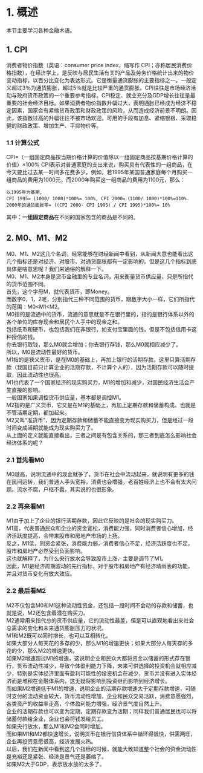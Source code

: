 # 1. 概述
本节主要学习各种金融术语。

## 1. CPI
消费者物价指数（英语：consumer price index，缩写作 CPI；亦称居民消费价格指数），在经济学上，是反映与居民生活有关的产品及劳务价格统计出来的物价变动指标，以百分比变化为表达形式。它是衡量通货膨胀的主要指标之一。一般定义超过3％为通货膨胀，超过5％就是比较严重的通货膨胀。CPI往往是市场经济活动与政府货币政策的一个重要参考指标。CPI稳定、就业充分及GDP增长往往是最重要的社会经济目标。如果消费者物价指数升幅过大，表明通胀已经成为经济不稳定因素，国家会有紧缩货币政策和财政政策的风险，从而造成经济前景不明朗。因此，该指数过高的升幅往往不被市场欢迎。可用的手段有加息、紧缩银根、采取稳健的财政政策、增加生产、平抑物价等。  

### 1.1 计算公式
CPI=（一组固定商品按当期价格计算的价值除以一组固定商品按基期价格计算的价值）×100%
CPI表示对普通家庭的支出来说，购买具有代表性的一组商品，在今天要比过去某一时间多花费多少，例如，若1995年某国普通家庭每个月购买一组商品的费用为1000元，而2000年购买这一组商品的费用为1100元，那么：  
```
以1995年为基期,  
CPI 1995= (1000/ 1000)*100%= 100%, CPI 2000=（1100/ 1000)*100%=110%.  
2000年的通货膨胀率= ((CPI 2000- CPI 1995) / CPI 1995)*100%= 10%   
```
其中：**一组固定商品**在不同的国家包含的商品是不同的。  

## 2. M0、M1、M2
M0、M1、M2这几个名词，经常能够在财经新闻中看到，从新闻大意也能看出这几个指标还是对经济、对股市、对通货膨胀都有一定影响的。但是这几个指标到底具体是啥意思呢？我们来通俗的解释一下。  
M0、M1、M2本身是货币金融里的专业名词，用来衡量货币供应量，只是所指代的货币范围不同。  
首先，这个字母M，就代表货币，即Money。  
而数字0，1，2呢，分别指代三种不同范围的货币，跟数字大小一样，它们所指代的范围：M0<M1<M2。  
M0指的是流通中的货币，流通的意思就是不在银行里的，指的是银行体系以外的各个单位的库存现金和居民个人手中的现金之和。  
包括纸币和硬币，也包括我们在非银行，如支付宝里面的钱，但是不包括信用卡这种授信的钱。  
你去银行取钱，那么M0就会增加；你去银行存钱，那么M0就相应减少了。  
所以，M0是流动性最好的货币。  
M1指的是狭义货币，是在M0的基础上，再加上银行的活期存款。这里只算活期存款（我国目前只计算企业的活期存款，不计算个人的），因为活期存款可以随时提取，因此流动性也很高。  
M1也代表了一个国家经济的现实购买力，M1的增加和减少，对国民经济生活会产生直接的影响。  
一般国家如果调控货币供应量，基本都是调控M1。  
M2指的是广义货币，它又是在M1的基础上，再加上定期存款和储蓄构成。也就是不管活期定期，都加起来。  
M2又叫“准货币”，因为定期存款和储蓄不能直接变为现实购买力，但是经过一段时间变成活期就能成为现实购买力了。  
从上面的定义就能直接看出，三者之间是有包含关系的，那三者到底怎么影响社会经济体系的呢？  


### 2.1 首先看M0  
M0越高，说明流通中的现金就多了，货币在社会中流动起来，就说明有更多的钱在民间运转，我们普通人手头宽裕，消费也会增强，老百姓经济上也不会有太大问题。流水不腐，户枢不蠹，其实说的也很形象。  

### 2.2 再来看M1  
M1由于加上了企业的银行活期存款，因此它反映的是社会的现实购买力。  
M1高，代表普通民众和企业的资金宽松，消费能力强，同时消费者信心增加，经济活跃度提高，会带来股市和房地产市场的上扬。  
反之，M1低，则资金紧张，消费能力弱，消费者信心不足，经济活跃度也不足，股市和房地产必然受到负面影响。  
这也就解释了，为什么央行放水会导致股市上涨，主要是调节了M1。  
因此，M1是经济周期波动的先行指标，对于股市和房地产有经济晴雨表的功能，并且对货币变化有放大效应。  

### 2.2 最后看M2  
M2不仅包含M0和M1这种流动性资金，还包括一段时间不会动的存款和储蓄，也就是说，M2还包含着潜在购买力。  
M2通常用来指代总的货币供应量，它的流动性最差，但是可以直观地看出来社会总需求的变化和未来通货膨胀压力的状况。  
M1和M2既可以同时增长，也可以互相转化。  
如果大部分人每天花的多存的少，那么M1的增速更快；如果大部分人每天存的多花的少，那么M2的增速更快。  
如果M2增速超过M1的增速，这说明企业和民众大都将资金以储蓄的形式存在银行，货币流动性减少，导致个体盈利能力下降，未来可供选择的投资机会就相应减少，特别是实体经济里面有盈利可能性的投资机会在减少，货币并没有进入实体经济而是堆积在金融体系内，这无疑将影响到投资继而影响到经济增长。  
而如果M2增速低于M1的增速，说明企业的活期存款增速大于定期存款增速，可随时支付的流动资金较大，货币流动性增加，企业和民众交易活跃，消费意愿强烈，各类资产的收益率走高，个体盈利能力增强，经济景气度自然上升。  
企业的活期存款也可以变为定期，定期存款变为活期；同样我们普通居民也可以将储蓄付款给企业，企业也会将钱发给员工。  
如果央行放水，那么M1和M2会同时增加。  
而如果M1和M2都快速增长，说明货币在银行信贷体系中循环得很快，供需两旺，企业再投资意愿很高，经济发展火热。  
以后，我们在新闻中看到这几个指标的时候，就能大致知道整个社会的资金流动性是充裕还是紧张、经济是景气还是萎缩了。  
如果M2大于GDP，表示放水放的太多了。  


